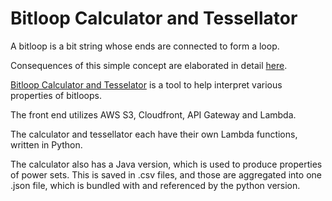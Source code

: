 # Bitloop Calculator and Tessellator

A bitloop is a bit string whose ends are connected to form a loop.

Consequences of this simple concept are elaborated in detail [here](https://symbolfigures.io/bitloops.html).

[Bitloop Calculator and Tesselator](https://symbolfigures.io/bitloops/bitcalctess.html) is a tool to help interpret various properties of bitloops.

The front end utilizes AWS S3, Cloudfront, API Gateway and Lambda.

The calculator and tessellator each have their own Lambda functions, written in Python.

The calculator also has a Java version, which is used to produce properties of power sets. This is saved in .csv files, and those are aggregated into one .json file, which is bundled with and referenced by the python version.